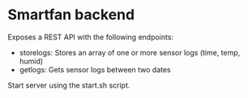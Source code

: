 # Smartfan backend

Exposes a REST API with the following endpoints:
 - storelogs: Stores an array of one or more sensor logs (time, temp, humid)
 - getlogs: Gets sensor logs between two dates

Start server using the start.sh script.
